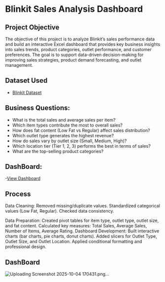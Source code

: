 # Blinkit Sales Analysis Dashboard

## Project Objective
The objective of this project is to analyze Blinkit’s sales performance data and build an interactive Excel dashboard that provides key business insights into sales trends, product categories, outlet performance, and customer preferences. The goal is to support data-driven decision-making for improving sales strategies, product demand forecasting, and outlet management.

## Dataset Used
- <a href="https://github.com/Indu-Kavida/Blinkit-Sales-Analysis-Dashboard-/blob/main/Copy%20of%20BlinkIT%20Grocery%20Data%20Excel%20(1)(1).xlsx">Blinkit Dataset</a>

## Business Questions:

- What is the total sales and average sales per item?
- Which item types contribute the most to overall sales?
- How does fat content (Low Fat vs Regular) affect sales distribution?
- Which outlet type generates the highest revenue?
- How do sales vary by outlet size (Small, Medium, High)?
- Which location tier (Tier 1, 2, 3) performs the best in terms of sales?
- What are the top-selling product categories?

## DashBoard:
-<a href="https://github.com/Indu-Kavida/Blinkit-Sales-Analysis-Dashboard-/blob/main/Screenshot%202025-10-04%20170431.png">View Dashboard</a>

## Process

Data Cleaning:
Removed missing/duplicate values.
Standardized categorical values (Low Fat, Regular).
Checked data consistency.

Data Preparation:
Created pivot tables for item type, outlet type, outlet size, and fat content.
Calculated key measures: Total Sales, Average Sales, Number of Items, Average Rating.
Dashboard Development:
Built interactive charts (bar charts, pie charts, donut charts).
Added slicers for Outlet Type, Outlet Size, and Outlet Location.
Applied conditional formatting and professional design.

## DashBoard
![Uploading Screenshot 2025-10-04 170431.png…]()
